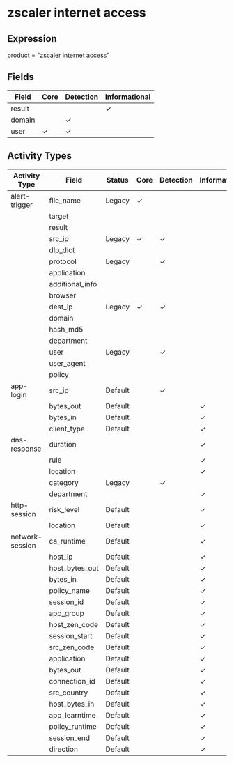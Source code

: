 zscaler internet access
=======================

Expression
----------

product = "zscaler internet access"

Fields
------

| Field  | Core     | Detection | Informational |
| ------ | -------- | --------- | ------------- |
| result |          |           | &#10003;      |
| domain |          | &#10003;  |               |
| user   | &#10003; | &#10003;  |               |

Activity Types
--------------

| Activity Type   | Field           | Status  | Core     | Detection | Informational |
| --------------- | --------------- | ------- | -------- | --------- | ------------- |
| alert-trigger   | file_name       | Legacy  | &#10003; |           |               |
|                 | target          |         |          |           |               |
|                 | result          |         |          |           |               |
|                 | src_ip          | Legacy  | &#10003; | &#10003;  |               |
|                 | dlp_dict        |         |          |           |               |
|                 | protocol        | Legacy  |          | &#10003;  |               |
|                 | application     |         |          |           |               |
|                 | additional_info |         |          |           |               |
|                 | browser         |         |          |           |               |
|                 | dest_ip         | Legacy  | &#10003; | &#10003;  |               |
|                 | domain          |         |          |           |               |
|                 | hash_md5        |         |          |           |               |
|                 | department      |         |          |           |               |
|                 | user            | Legacy  |          | &#10003;  |               |
|                 | user_agent      |         |          |           |               |
|                 | policy          |         |          |           |               |
| app-login       | src_ip          | Default |          | &#10003;  |               |
|                 | bytes_out       | Default |          |           | &#10003;      |
|                 | bytes_in        | Default |          |           | &#10003;      |
|                 | client_type     | Default |          |           | &#10003;      |
| dns-response    | duration        |         |          |           | &#10003;      |
|                 | rule            |         |          |           | &#10003;      |
|                 | location        |         |          |           | &#10003;      |
|                 | category        | Legacy  |          | &#10003;  |               |
|                 | department      |         |          |           | &#10003;      |
| http-session    | risk_level      | Default |          |           | &#10003;      |
|                 | location        | Default |          |           | &#10003;      |
| network-session | ca_runtime      | Default |          |           | &#10003;      |
|                 | host_ip         | Default |          |           | &#10003;      |
|                 | host_bytes_out  | Default |          |           | &#10003;      |
|                 | bytes_in        | Default |          |           | &#10003;      |
|                 | policy_name     | Default |          |           | &#10003;      |
|                 | session_id      | Default |          |           | &#10003;      |
|                 | app_group       | Default |          |           | &#10003;      |
|                 | host_zen_code   | Default |          |           | &#10003;      |
|                 | session_start   | Default |          |           | &#10003;      |
|                 | src_zen_code    | Default |          |           | &#10003;      |
|                 | application     | Default |          |           | &#10003;      |
|                 | bytes_out       | Default |          |           | &#10003;      |
|                 | connection_id   | Default |          |           | &#10003;      |
|                 | src_country     | Default |          |           | &#10003;      |
|                 | host_bytes_in   | Default |          |           | &#10003;      |
|                 | app_learntime   | Default |          |           | &#10003;      |
|                 | policy_runtime  | Default |          |           | &#10003;      |
|                 | session_end     | Default |          |           | &#10003;      |
|                 | direction       | Default |          |           | &#10003;      |

